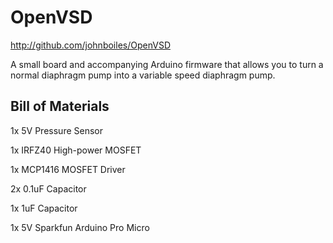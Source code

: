 OpenVSD
=======
http://github.com/johnboiles/OpenVSD

A small board and accompanying Arduino firmware that allows you to turn a normal diaphragm pump into a variable speed diaphragm pump.

Bill of Materials
-----------------
1x 5V Pressure Sensor

1x IRFZ40 High-power MOSFET

1x MCP1416 MOSFET Driver

2x 0.1uF Capacitor

1x 1uF Capacitor

1x 5V Sparkfun Arduino Pro Micro 
